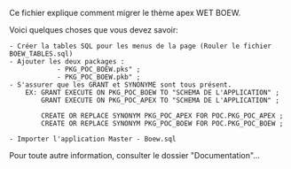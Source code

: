 ﻿Ce fichier explique comment migrer le thème apex WET BOEW.

Voici quelques choses que vous devez savoir:

	- Créer la tables SQL pour les menus de la page (Rouler le fichier BOEW_TABLES.sql)
	- Ajouter les deux packages : 
				- PKG_POC_BOEW.pks" ;
				- PKG_POC_BOEW.pkb" ;
	- S'assurer que les GRANT et SYNONYME sont tous présent.
	 	EX:	GRANT EXECUTE ON PKG_POC_BOEW TO "SCHEMA DE L'APPLICATION" ;
			GRANT EXECUTE ON PKG_POC_APEX TO "SCHEMA DE L'APPLICATION" ;

			CREATE OR REPLACE SYNONYM PKG_POC_APEX FOR POC.PKG_POC_APEX ;
			CREATE OR REPLACE SYNONYM PKG_POC_BOEW FOR POC.PKG_POC_BOEW ;

	- Importer l'application Master - Boew.sql
	

Pour toute autre information, consulter le dossier "Documentation"...